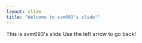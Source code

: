 ```yaml
---
layout: slide
title: "Welcome to svm693's slide!"
---
```

This is svm693's slide
Use the left arrow to go back!
